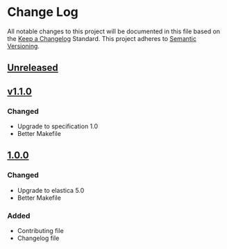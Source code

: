 # Change Log
All notable changes to this project will be documented in this file based on the [Keep a Changelog](http://keepachangelog.com/) Standard.
This project adheres to [Semantic Versioning](http://semver.org/).

## [Unreleased](https://github.com/gbprod/elastica-specification/compare/v1.1.0...HEAD)

## [v1.1.0](https://github.com/gbprod/elastica-specification/compare/v1.0.0...v1.1.0)

### Changed

- Upgrade to specification 1.0
- Better Makefile

## [1.0.0](https://github.com/gbprod/elastica-specification/compare/v0.2.0...v1.0.0)

### Changed

- Upgrade to elastica 5.0
- Better Makefile

### Added 

- Contributing file
- Changelog file
